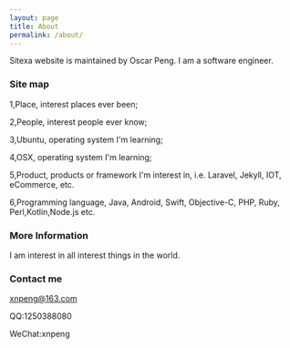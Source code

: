 ```yaml
---
layout: page
title: About
permalink: /about/
---
```


Sitexa website is maintained by Oscar Peng. I am a software engineer.

### Site map
1,Place, interest places ever been;

2,People, interest people ever know;

3,Ubuntu, operating system I'm learning;

4,OSX, operating system I'm learning;

5,Product, products or framework I'm interest in, i.e. Laravel, Jekyll, IOT, eCommerce, etc.

6,Programming language, Java, Android, Swift, Objective-C, PHP, Ruby, Perl,Kotlin,Node.js etc.


### More Information

I am interest in all interest things in the world.

### Contact me

[xnpeng@163.com](mailto:xnpeng@163.com)

QQ:1250388080

WeChat:xnpeng